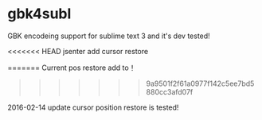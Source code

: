 gbk4subl
========

GBK encodeing support for sublime text 3 and it's dev tested!

<<<<<<< HEAD
jsenter add cursor restore

=======
Current pos restore add to！
>>>>>>> 9a9501f2f61a0977f142c5ee7bd5880cc3afd07f

2016-02-14 update cursor position restore is tested!
